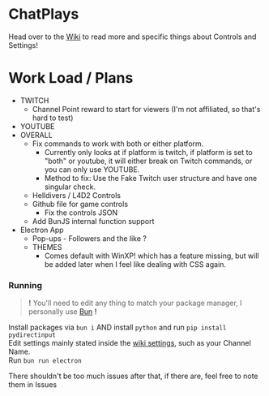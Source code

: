 # ChatPlays
Head over to the [Wiki](https://github.com/AlgorithmicPolicyIndex/ChatPlays/wiki) to read more and specific things about Controls and Settings!


# Work Load / Plans
 - TWITCH
 	- Channel Point reward to start for viewers (I'm not affiliated, so that's hard to test)
 - YOUTUBE
 - OVERALL
	- Fix commands to work with both or either platform.
		- Currently only looks at if platform is twitch, if platform is set to "both" or youtube, it will either break on Twitch commands, or you can only use YOUTUBE.
		- Method to fix: Use the Fake Twitch user structure and have one singular check.
	- Helldivers / L4D2 Controls
 	- Github file for game controls
		- Fix the controls JSON
 	- Add BunJS internal function support
 - Electron App
	- Pop-ups - Followers and the like ?
 	- THEMES
 		- Comes default with WinXP! which has a feature missing, but will be added later when I feel like dealing with CSS again.

### Running
> **!** You'll need to edit any thing to match your package manager, I personally use [Bun](https://bun.sh) **!**

Install packages via `bun i` AND install `python` and run `pip install pydirectinput`  
Edit settings mainly stated inside the [wiki settings](https://github.com/AlgorithmicPolicyIndex/ChatPlays/wiki/Settings#main-settings), such as your Channel Name.  
Run `bun run electron`  

There shouldn't be too much issues after that, if there are, feel free to note them in Issues
